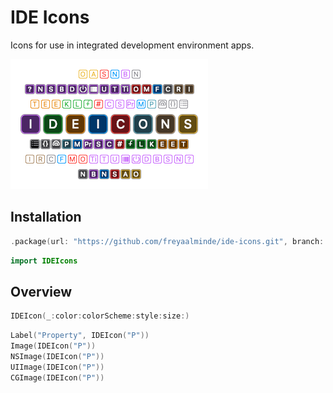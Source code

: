 # IDE Icons

Icons for use in integrated development environment apps.

<picture>
  <source media="(prefers-color-scheme: dark)" srcset="/Screenshots/IDEIcons~dark@2x.png?raw=true 2x, /Screenshots/IDEIcons~dark@1x.png?raw=true 1x">
  <source media="(prefers-color-scheme: light)" srcset="/Screenshots/IDEIcons~light@2x.png?raw=true 2x, /Screenshots/IDEIcons~light@1x.png?raw=true 1x">
  <img alt="" src="/Screenshots/IDEIcons~dark@1x.png?raw=true">
</picture>


## Installation

```swift
.package(url: "https://github.com/freyaalminde/ide-icons.git", branch: "main")
```

```swift
import IDEIcons
```


## Overview

```swift
IDEIcon(_:color:colorScheme:style:size:)
```

```swift
Label("Property", IDEIcon("P"))
Image(IDEIcon("P"))
NSImage(IDEIcon("P"))
UIImage(IDEIcon("P"))
CGImage(IDEIcon("P"))
```


<!--## Roadmap-->
<!---->
<!--* Rethink API — perhaps just a single `IDEIcon()` function which returns a platform image object?-->

